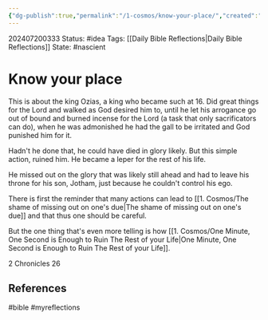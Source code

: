 ```yaml
---
{"dg-publish":true,"permalink":"/1-cosmos/know-your-place/","created":"2025-01-22T11:17:14.254-05:00","updated":"2024-07-20T03:33:50.856-04:00"}
---
```


202407200333
Status: #idea
Tags: [[Daily Bible Reflections\|Daily Bible Reflections]]
State: #nascient
# Know your place
This is about the king Ozias, a king who became such at 16. Did great things for the Lord and walked as God desired him to, until he let his arrogance go out of bound and
burned incense for the Lord (a task that only sacrificators can do), when he was admonished he had the gall to be irritated and God punished him for it.

Hadn't he done that, he could have died in glory likely. But this simple action, ruined him. He became a leper for the rest of his life.

He missed out on the glory that was likely still ahead and had to leave his throne for his son,  Jotham, just because he couldn't control his ego.

There is first the reminder that many actions can lead to [[1. Cosmos/The shame of missing out on one's due\|The shame of missing out on one's due]] and that thus one should be careful.

But the one thing that's even more telling is how [[1. Cosmos/One Minute, One Second is Enough to Ruin The Rest of your Life\|One Minute, One Second is Enough to Ruin The Rest of your Life]].

2 Chronicles 26


## References



#bible #myreflections